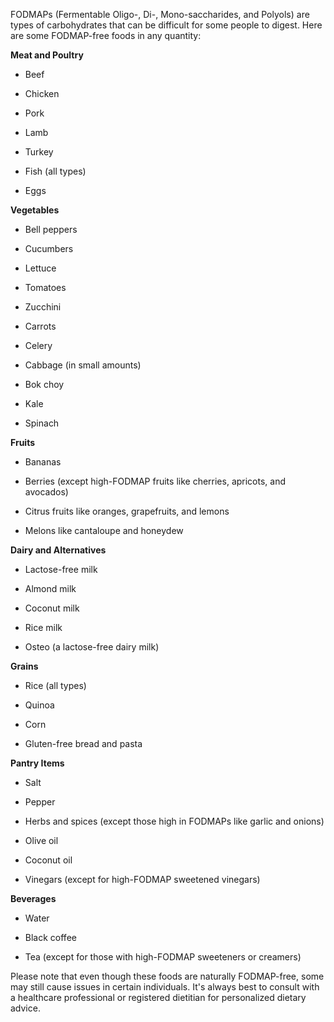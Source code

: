 FODMAPs (Fermentable Oligo-, Di-, Mono-saccharides, and Polyols) are types of carbohydrates that can be difficult for some people to digest. Here are some FODMAP-free foods in any quantity:

**Meat and Poultry**

- Beef
    
- Chicken
    
- Pork
    
- Lamb
    
- Turkey
    
- Fish (all types)
    
- Eggs
    

**Vegetables**

- Bell peppers
    
- Cucumbers
    
- Lettuce
    
- Tomatoes
    
- Zucchini
    
- Carrots
    
- Celery
    
- Cabbage (in small amounts)
    
- Bok choy
    
- Kale
    
- Spinach
    

**Fruits**

- Bananas
    
- Berries (except high-FODMAP fruits like cherries, apricots, and avocados)
    
- Citrus fruits like oranges, grapefruits, and lemons
    
- Melons like cantaloupe and honeydew
    

**Dairy and Alternatives**

- Lactose-free milk
    
- Almond milk
    
- Coconut milk
    
- Rice milk
    
- Osteo (a lactose-free dairy milk)
    

**Grains**

- Rice (all types)
    
- Quinoa
    
- Corn
    
- Gluten-free bread and pasta
    

**Pantry Items**

- Salt
    
- Pepper
    
- Herbs and spices (except those high in FODMAPs like garlic and onions)
    
- Olive oil
    
- Coconut oil
    
- Vinegars (except for high-FODMAP sweetened vinegars)
    

**Beverages**

- Water
    
- Black coffee
    
- Tea (except for those with high-FODMAP sweeteners or creamers)
    

Please note that even though these foods are naturally FODMAP-free, some may still cause issues in certain individuals. It's always best to consult with a healthcare professional or registered dietitian for personalized dietary advice.